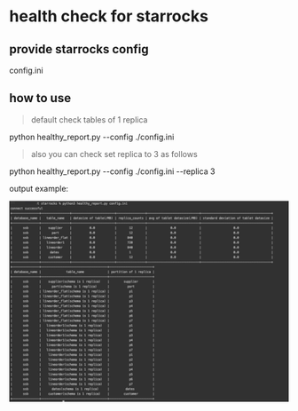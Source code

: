 # health check for starrocks

## provide starrocks config
config.ini

## how to use

>default check tables of 1 replica

python healthy_report.py --config ./config.ini

>also you can check set replica to 3 as follows

python healthy_report.py --config ./config.ini --replica 3

output example:

![report](others/report.jpg)
